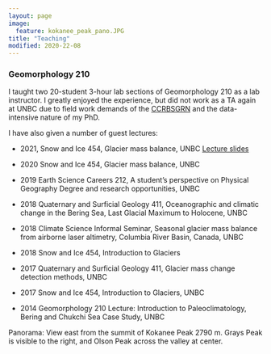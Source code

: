 ```yaml
---
layout: page
image:
  feature: kokanee_peak_pano.JPG
title: "Teaching"
modified: 2020-22-08
---
```


### Geomorphology 210

I taught two 20-student 3-hour lab sections of Geomorphology 210 as a lab instructor. I greatly enjoyed the experience, but did not work as a TA again at UNBC due to field work demands of the [CCRBSGRN](https://ourtrust.org/new-research-available-columbia-basin-glaciers/) and the data-intensive nature of my PhD.

I have also given a number of guest lectures:

- 2021, Snow and Ice 454, Glacier mass balance, UNBC [Lecture slides](/teaching/glacier_mass_balance_snow_and_ice_lecture2021.pdf)

- 2020    Snow and Ice 454, Glacier mass balance, UNBC 

- 2019	Earth Science Careers 212, A student’s perspective on Physical Geography Degree and research opportunities, UNBC 

- 2018	Quaternary and Surficial Geology 411, Oceanographic and climatic change in the Bering Sea, Last Glacial Maximum to Holocene, UNBC 

- 2018 	Climate Science Informal Seminar, Seasonal glacier mass balance from airborne laser altimetry, Columbia River Basin, Canada, UNBC 

- 2018	Snow and Ice 454, Introduction to Glaciers 

- 2017 	Quaternary and Surficial Geology 411, Glacier mass change detection methods, UNBC 

- 2017 	Snow and Ice 454, Introduction to Glaciers, UNBC 

- 2014 	Geomorphology 210 Lecture: Introduction to Paleoclimatology, Bering and Chukchi Sea Case Study, UNBC 

Panorama: View east from the summit of Kokanee Peak 2790 m. Grays Peak is visible to the right, and Olson Peak across the valley at center. 
